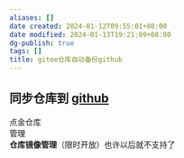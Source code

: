 ```yaml
---
aliases: []
date created: 2024-01-12T09:55:01+08:00
date modified: 2024-01-13T19:21:09+08:00
dg-publish: true
tags: []
title: gitee仓库自动备份github
---
```


## 同步仓库到 [github](../github/github.md)
点金仓库  
管理  
**仓库镜像管理**（限时开放）也许以后就不支持了
